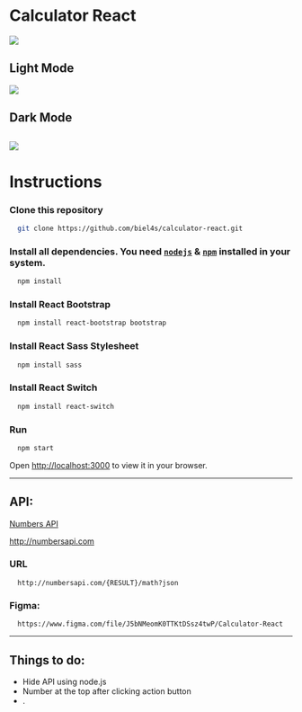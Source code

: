 # Calculator React

![](https://i.imgur.com/ihkQZbJ.gif)

## Light Mode
![](https://i.imgur.com/Fnd5P9p.png)

## Dark Mode
![](https://i.imgur.com/jDEDhPH.png)
---
# Instructions

### Clone this repository

```bash 
  git clone https://github.com/biel4s/calculator-react.git 
```
### Install all dependencies. You need [`nodejs`](https://nodejs.org/en/) & [`npm`](https://www.npmjs.com/) installed in your system.

```bash
  npm install
```

### Install React Bootstrap 
  
```bash 
  npm install react-bootstrap bootstrap
```

### Install React Sass Stylesheet
  
```bash 
  npm install sass
```

### Install React Switch

```bash 
  npm install react-switch
```

### Run
```bash
  npm start
```
Open [http://localhost:3000](http://localhost:3000) to view it in your browser.

---

## API:
  [Numbers API](http://numbersapi.com)
  
  http://numbersapi.com
  
### URL 
```
  http://numbersapi.com/{RESULT}/math?json
```

### Figma: 
```
  https://www.figma.com/file/J5bNMeomK0TTKtDSsz4twP/Calculator-React
```
  
---

## Things to do: 
- Hide API using node.js
- Number at the top after clicking action button
- .
